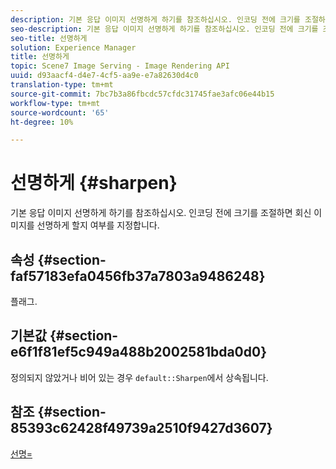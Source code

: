 ```yaml
---
description: 기본 응답 이미지 선명하게 하기를 참조하십시오. 인코딩 전에 크기를 조절하면 회신 이미지를 선명하게 할지 여부를 지정합니다.
seo-description: 기본 응답 이미지 선명하게 하기를 참조하십시오. 인코딩 전에 크기를 조절하면 회신 이미지를 선명하게 할지 여부를 지정합니다.
seo-title: 선명하게
solution: Experience Manager
title: 선명하게
topic: Scene7 Image Serving - Image Rendering API
uuid: d93aacf4-d4e7-4cf5-aa9e-e7a82630d4c0
translation-type: tm+mt
source-git-commit: 7bc7b3a86fbcdc57cfdc31745fae3afc06e44b15
workflow-type: tm+mt
source-wordcount: '65'
ht-degree: 10%

---
```



# 선명하게 {#sharpen}

기본 응답 이미지 선명하게 하기를 참조하십시오. 인코딩 전에 크기를 조절하면 회신 이미지를 선명하게 할지 여부를 지정합니다.

## 속성 {#section-faf57183efa0456fb37a7803a9486248}

플래그.

## 기본값 {#section-e6f1f81ef5c949a488b2002581bda0d0}

정의되지 않았거나 비어 있는 경우 `default::Sharpen`에서 상속됩니다.

## 참조 {#section-85393c62428f49739a2510f9427d3607}

[선명=](../../../../../ir-api/http-protocol/image-rendering-api-ref/c-ir-http-protocol-ref/c-ir-http-protocol-command-reference/r-ir-http-sharpen.md#reference-13034d22d176483cb99ccafc2a4f6a6e)
